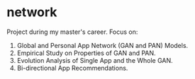 network
===

Project during my master's career. Focus on:

1. Global and Personal App Network (GAN and PAN) Models.
2. Empirical Study on Properties of GAN and PAN.
3. Evolution Analysis of Single App and the Whole GAN.
4. Bi-directional App Recommendations.
